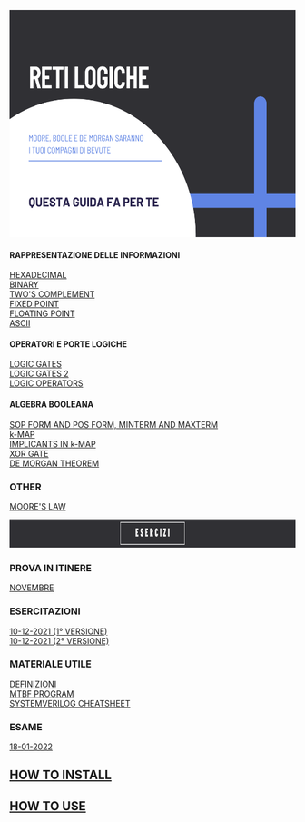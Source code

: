 <p align="center">
<img height="400" weight="700" style="align:center" src="https://github.com/fralabi/images/blob/main/COMPUTER_ENGINEERING/RETI%20LOGICHE.png">
</p>

#### RAPPRESENTAZIONE DELLE INFORMAZIONI
[HEXADECIMAL](https://www.electronics-tutorials.ws/binary/bin_3.html) <br>
[BINARY](https://www.cuemath.com/numbers/binary-number-system/) <br>
[TWO'S COMPLEMENT](https://it.wikitolearn.org/Corso:Architettura_degli_elaboratori/Rappresentazione_dell%27informazione/Complemento_a_2) <br>
[FIXED POINT](https://it.wikitolearn.org/Corso:Architettura_degli_elaboratori/Rappresentazione_dell%27informazione/Virgola_Fissa) <br>
[FLOATING POINT](https://www.geeksforgeeks.org/ieee-standard-754-floating-point-numbers/) <br>
[ASCII](https://www.geeksforgeeks.org/ascii-table/) <br>
#### OPERATORI E PORTE LOGICHE
[LOGIC GATES](https://www.electronicshub.org/logic-symbols/) <br>
[LOGIC GATES 2](https://www.electronicshub.org/introduction-to-logic-gates/) <br>
[LOGIC OPERATORS](https://press.rebus.community/programmingfundamentals/chapter/logical-operators/) <br>
#### ALGEBRA BOOLEANA
[SOP FORM AND POS FORM, MINTERM AND MAXTERM](https://www.electronicshub.org/boolean-logic-sop-form-pos-form/) <br>
[k-MAP](https://www.electronicshub.org/k-map-karnaugh-map/) <br>
[IMPLICANTS IN k-MAP](https://www.geeksforgeeks.org/various-implicants-in-k-map/) <br>
[XOR GATE](https://www.electronicshub.org/exclusive-or-gatexor-gate/) <br>
[DE MORGAN THEOREM](https://www.electronics-tutorials.ws/boolean/demorgan.html) <br>

### OTHER
[MOORE'S LAW](https://www.synopsys.com/glossary/what-is-moores-law.html)

<p align="center">
<img height="50" style="align:center" src="https://github.com/fralabi/images/blob/main/COMPUTER_ENGINEERING/ESERCIZI(3).png">
</p>

### PROVA IN ITINERE
[NOVEMBRE](https://github.com/fralabi/Computer_Engineering/blob/main/Primo_Anno/RETI%20LOGICHE/PROVA%20ITINERE%20NOVEMBRE.pdf)

### ESERCITAZIONI 
[10-12-2021 (1° VERSIONE)](https://github.com/fralabi/Computer_Engineering/blob/main/Primo_Anno/RETI%20LOGICHE/ESERCITAZIONE%2010-12-2021%20(1%20VERSION).pdf) <br>
[10-12-2021 (2° VERSIONE)](https://github.com/fralabi/Computer_Engineering/blob/main/Primo_Anno/RETI%20LOGICHE/ESERCITAZIONE%2010-12-2021%20(2%20VERSIONE).pdf) <br>

### MATERIALE UTILE
[DEFINIZIONI](https://github.com/fralabi/Computer_Engineering/blob/main/Primo_Anno/RETI%20LOGICHE/DEFINIZIONI.pdf) <br>
[MTBF PROGRAM](https://github.com/fralabi/Computer_Engineering/blob/main/Primo_Anno/RETI%20LOGICHE/MTBF.exe) <br>
[SYSTEMVERILOG CHEATSHEET](https://github.com/fralabi/Computer_Engineering/blob/main/Primo_Anno/RETI%20LOGICHE/SystemVerilogCheatSheet.pdf) <br>
### ESAME 
[18-01-2022]()

## [HOW TO INSTALL](https://github.com/fralabi/Computer_Engineering/blob/main/Primo_Anno/RETI%20LOGICHE/HOWTOINSTALL.md)
## [HOW TO USE](https://github.com/fralabi/Computer_Engineering/blob/main/Primo_Anno/RETI%20LOGICHE/HOWTOUSE.md)
